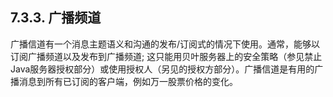## 7.3.3. 广播频道
广播信道有一个消息主题语义和沟通的发布/订阅式的情况下使用。通常，能够以订阅广播频道以及发布到广播频道; 这只能用贝叶服务器上的安全策略（参见禁止Java服务器授权部分）或使用授权人（另见的授权方部分）。广播信道是有用的广播消息到所有已订阅的客户端，例如万一股票价格的变化。
